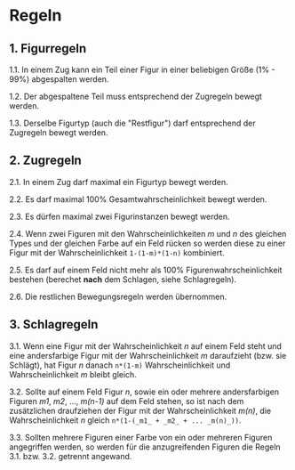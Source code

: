 # Regeln

## 1. Figurregeln

1.1. In einem Zug kann ein Teil einer Figur in einer beliebigen Größe (1% - 99%) abgespalten werden.

1.2. Der abgespaltene Teil muss entsprechend der Zugregeln bewegt werden.

1.3. Derselbe Figurtyp (auch die "Restfigur") darf entsprechend der Zugregeln bewegt werden.


## 2. Zugregeln

2.1. In einem Zug darf maximal ein Figurtyp bewegt werden.

2.2. Es darf maximal 100% Gesamtwahrscheinlichkeit bewegt werden.

2.3. Es dürfen maximal zwei Figurinstanzen bewegt werden.

2.4. Wenn zwei Figuren mit den Wahrscheinlichkeiten _m_ und _n_ des gleichen Types und der gleichen Farbe auf ein Feld rücken so werden diese zu einer Figur mit der Wahrscheinlichkeit `1-(1-m)*(1-n)` kombiniert.

2.5. Es darf auf einem Feld nicht mehr als 100% Figurenwahrscheinlichkeit bestehen (berechet **nach** dem Schlagen, siehe Schlagregeln).

2.6. Die restlichen Bewegungsregeln werden übernommen.

## 3. Schlagregeln

3.1. Wenn eine Figur mit der Wahrscheinlichkeit _n_ auf einem Feld steht und eine andersfarbige Figur mit der Wahrscheinlichkeit _m_ daraufzieht (bzw. sie Schlägt), hat Figur _n_ danach `n*(1-m)` Wahrscheinlichkeit und Wahrscheinlichkeit _m_ bleibt gleich.

3.2. Sollte auf einem Feld Figur _n_, sowie ein oder mehrere andersfarbigen Figuren _m1_, _m2_, ..., _m(n-1)_ auf dem Feld stehen, so ist nach dem zusätzlichen draufziehen der Figur mit der Wahrscheinlichkeit _m(n)_, die Wahrscheinlichkeit _n_ gleich `n*(1-(_m1_ + _m2_ + ... _m(n)_))`.

3.3. Sollten mehrere Figuren einer Farbe von ein oder mehreren Figuren angegriffen werden, so werden für die anzugreifenden Figuren die Regeln 3\.1\. bzw. 3\.2\. getrennt angewand.
